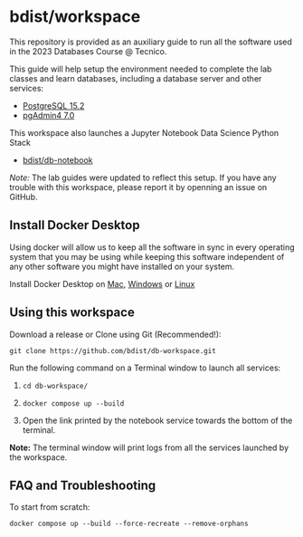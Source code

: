 # bdist/workspace

This repository is provided as an auxiliary guide to run all the software used in the 2023 Databases Course @ Tecnico.

This guide will help setup the environment needed to complete the lab classes and learn databases, including a database server and other services:

- [PostgreSQL 15.2](https://www.postgresql.org/docs/release/15.2/)
- [pgAdmin4 7.0](https://www.pgadmin.org/docs/pgadmin4/7.0/release_notes_7_0.html)


This workspace also launches a Jupyter Notebook Data Science Python Stack
- [bdist/db-notebook](https://github.com/bdist/db-notebook)

_Note:_ The lab guides were updated to reflect this setup. If you have any trouble with this workspace, please report it by openning an issue on GitHub.

## Install Docker Desktop

Using docker will allow us to keep all the software in sync in every operating system that you may be using while keeping this software independent of any other software you might have installed on your system.

Install Docker Desktop on
[Mac](https://docs.docker.com/desktop/install/mac-install/),
[Windows](https://docs.docker.com/desktop/install/windows-install/) or
[Linux](https://docs.docker.com/desktop/install/linux-install/)


## Using this workspace

Download a release or Clone using Git (Recommended!):

`git clone https://github.com/bdist/db-workspace.git`

Run the following command on a Terminal window to launch all services:

1. `cd db-workspace/`

2. `docker compose up --build`

3. Open the link printed by the notebook service towards the bottom of the terminal.

**Note:** The terminal window will print logs from all the services launched by the workspace.

## FAQ and Troubleshooting

To start from scratch:

`docker compose up --build --force-recreate --remove-orphans`
